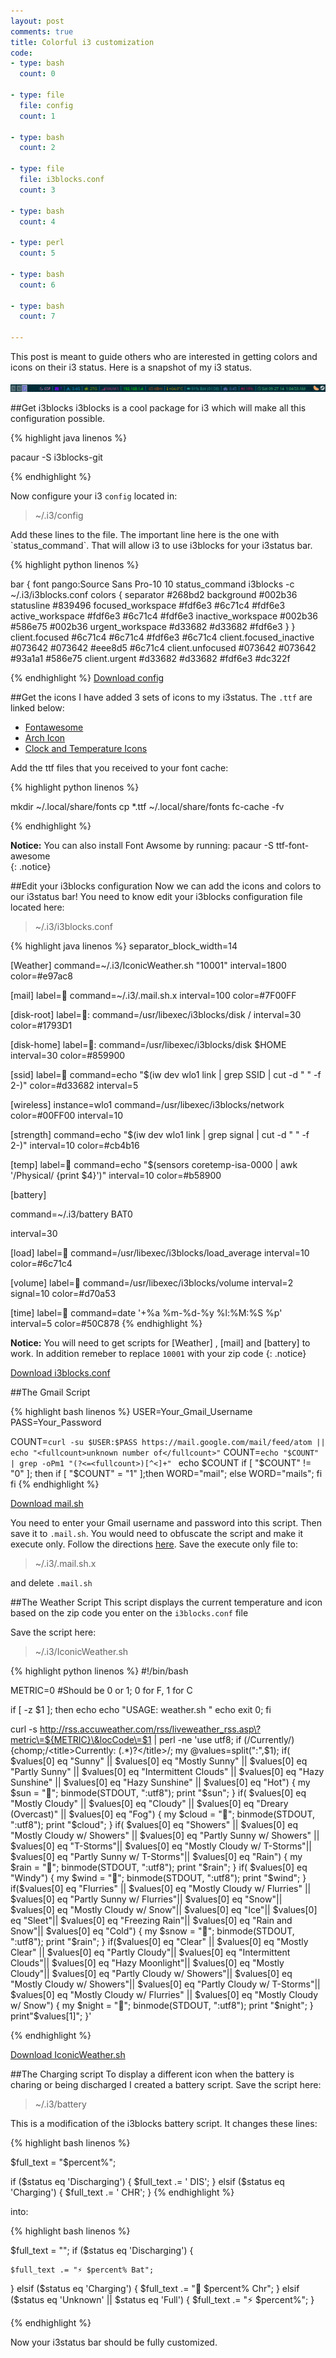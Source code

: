 ```yaml
---
layout: post
comments: true
title: Colorful i3 customization
code:
- type: bash
  count: 0

- type: file
  file: config	
  count: 1

- type: bash
  count: 2

- type: file
  file:	i3blocks.conf
  count: 3

- type: bash
  count: 4

- type: perl
  count: 5

- type: bash
  count: 6

- type: bash
  count: 7

---
```

This post is meant to guide others who are interested in getting colors and
icons on their i3 status. Here is a snapshot of my i3 status.
<br>
<br>
<img src="/images/i3status.png" alt="i3status"/>

##Get i3blocks
i3blocks is a cool package for i3 which will make all this configuration
possible. 

{% highlight java linenos %}

pacaur -S i3blocks-git

{% endhighlight %}

Now configure your i3 `config` located in:

<blockquote>
~/.i3/config
</blockquote>
Add these lines to the file. The important line here is the one with
`status_command`. That will allow i3 to use
i3blocks for your i3status bar.

{% highlight python linenos %}

bar {
 	font pango:Source Sans Pro-10 10
	status_command i3blocks -c ~/.i3/i3blocks.conf
  colors {
    separator #268bd2
    background #002b36
    statusline #839496
    focused_workspace #fdf6e3 #6c71c4 #fdf6e3
    active_workspace #fdf6e3 #6c71c4 #fdf6e3
    inactive_workspace #002b36 #586e75 #002b36
    urgent_workspace #d33682 #d33682 #fdf6e3
  }
}
client.focused #6c71c4 #6c71c4 #fdf6e3 #6c71c4
client.focused_inactive #073642 #073642 #eee8d5 #6c71c4
client.unfocused #073642 #073642 #93a1a1 #586e75
client.urgent #d33682 #d33682 #fdf6e3 #dc322f

{% endhighlight %}
<a href="/resources/config" download="config"><i class= "fa fa-download fa-fw"></i> Download config</a><br>

##Get the icons
I have added 3 sets of icons to my i3status. The `.ttf` are linked below: 

<ul>
	<li><a href="/resources/fontawesome-webfont.ttf" download="fontawesome-webfont.ttf"><i class= "fa fa-download fa-fw"></i>   Fontawesome</a></li>
	<li><a href="/resources/AIcons.ttf" download="AIcons.ttf"><i class= "fa fa-download fa-fw"></i>   Arch Icon</a></li>
	<li><a href="/resources/icons.ttf" download="icons.ttf"><i class= "fa fa-download fa-fw"></i>   Clock and Temperature Icons</a></li>
</ul>


Add the ttf files that you received to your font cache:

{% highlight python linenos %}

mkdir ~/.local/share/fonts
cp *.ttf ~/.local/share/fonts
fc-cache -fv

{% endhighlight %}

<i class="fa fa-warning"></i>  **Notice:** You can also install Font Awsome by running: pacaur -S ttf-font-awesome  
{: .notice}

##Edit your i3blocks configuration
Now we can add the icons and colors to our i3status bar! You need to know edit
your i3blocks configuration file located here:

<blockquote>
~/.i3/i3blocks.conf
</blockquote>

{% highlight java linenos %}
separator_block_width=14

[Weather]
command=~/.i3/IconicWeather.sh "10001"
interval=1800
color=#e97ac8


[mail]
label= 
command=~/.i3/.mail.sh.x
interval=100
color=#7F00FF 

[disk-root]
label=:
command=/usr/libexec/i3blocks/disk /
interval=30
color=#1793D1


[disk-home]
label=:
command=/usr/libexec/i3blocks/disk $HOME
interval=30
color=#859900

[ssid]
label=
command=echo "$(iw dev wlo1 link | grep SSID | cut -d " " -f 2-)"
color=#d33682
interval=5



[wireless]
instance=wlo1
command=/usr/libexec/i3blocks/network
color=#00FF00
interval=10

[strength]
command=echo "$(iw dev wlo1 link | grep signal | cut -d " " -f 2-)"
interval=10
color=#cb4b16

[temp]
label=
command=echo "$(sensors coretemp-isa-0000 | awk '/Physical/ {print $4}')"
interval=10
color=#b58900

[battery]

command=~/.i3/battery BAT0

interval=30

[load]
label= 
command=/usr/libexec/i3blocks/load_average
interval=10
color=#6c71c4


[volume]
label=
command=/usr/libexec/i3blocks/volume
interval=2
signal=10
color=#d70a53


[time]
label=
command=date '+%a %m-%d-%y %l:%M:%S %p'
interval=5
color=#50C878
{% endhighlight %}

<i class="fa fa-warning"></i>  **Notice:** You will need to get scripts for
[Weather] , [mail] and [battery] to work. In addition remeber to replace `10001` with your
zip code
{: .notice}

<a href="/resources/i3blocks.conf" download="i3blocks.conf"><i class= "fa fa-download fa-fw"></i> Download i3blocks.conf</a><br>

##The Gmail Script

{% highlight bash linenos %}
USER=Your_Gmail_Username
PASS=Your_Password
  
COUNT=`curl -su $USER:$PASS https://mail.google.com/mail/feed/atom || echo "<fullcount>unknown number of</fullcount>"`
COUNT=`echo "$COUNT" | grep -oPm1 "(?<=<fullcount>)[^<]+" `
echo $COUNT
if [ "$COUNT" != "0" ]; then
   if [ "$COUNT" = "1" ];then
      WORD="mail";
   else
      WORD="mails";
   fi
fi
{% endhighlight %}

<a href="/resources/mail.sh" download="mail.sh"><i class= "fa fa-download fa-fw"></i> Download mail.sh</a><br>

You need to enter your Gmail username and password into this script. Then save
it to `.mail.sh`. You would need to obfuscate the script and make it execute
only. Follow the directions <a
href="http://kumarcode.com/Making-My-Gmail-Script-Execute-Only/">here</a>. Save
the execute only file to:
<blockquote>
~/.i3/.mail.sh.x
</blockquote>

and delete `.mail.sh`

##The Weather Script
This script displays the current temperature and icon based on the zip code you
enter on the `i3blocks.conf` file

Save the script here:
<blockquote>
~/.i3/IconicWeather.sh
</blockquote>

{% highlight python linenos %}
#!/bin/bash 

METRIC=0 #Should be 0 or 1; 0 for F, 1 for C
 
if [ -z $1 ]; then
echo
echo "USAGE: weather.sh <locationcode>"
echo
exit 0;
fi
 
curl -s http://rss.accuweather.com/rss/liveweather_rss.asp\?metric\=${METRIC}\&locCode\=$1 | perl -ne 'use utf8; if (/Currently/) {chomp;/\<title\>Currently: (.*)?\<\/title\>/; my @values=split(":",$1); if( $values[0] eq "Sunny" || $values[0] eq "Mostly Sunny" || $values[0] eq "Partly Sunny" || $values[0] eq "Intermittent Clouds" || $values[0] eq "Hazy Sunshine" || $values[0] eq "Hazy Sunshine" || $values[0] eq "Hot") 
{
my $sun = "";
binmode(STDOUT, ":utf8");
print "$sun";
}
if( $values[0] eq "Mostly Cloudy" || $values[0] eq "Cloudy" || $values[0] eq "Dreary (Overcast)" || $values[0] eq "Fog")
{
my $cloud = "";
binmode(STDOUT, ":utf8");
print "$cloud";
}
if( $values[0] eq "Showers" || $values[0] eq "Mostly Cloudy w/ Showers" || $values[0] eq "Partly Sunny w/ Showers" || $values[0] eq "T-Storms"|| $values[0] eq "Mostly Cloudy w/ T-Storms"|| $values[0] eq "Partly Sunny w/ T-Storms"|| $values[0] eq "Rain")
{
my $rain = "";
binmode(STDOUT, ":utf8");
print "$rain";
}
if( $values[0] eq "Windy")
{
my $wind = "";
binmode(STDOUT, ":utf8");
print "$wind";
} 
if($values[0] eq "Flurries" || $values[0] eq "Mostly Cloudy w/ Flurries" || $values[0] eq "Partly Sunny w/ Flurries"|| $values[0] eq "Snow"|| $values[0] eq "Mostly Cloudy w/ Snow"|| $values[0] eq "Ice"|| $values[0] eq "Sleet"|| $values[0] eq "Freezing Rain"|| $values[0] eq "Rain and Snow"|| $values[0] eq "Cold")
{
my $snow = "";
binmode(STDOUT, ":utf8");
print "$rain";
}
if($values[0] eq "Clear" || $values[0] eq "Mostly Clear" || $values[0] eq "Partly Cloudy"|| $values[0] eq "Intermittent Clouds"|| $values[0] eq "Hazy Moonlight"|| $values[0] eq "Mostly Cloudy"|| $values[0] eq "Partly Cloudy w/ Showers"|| $values[0] eq "Mostly Cloudy w/ Showers"|| $values[0] eq "Partly Cloudy w/ T-Storms"|| $values[0] eq "Mostly Cloudy w/ Flurries" || $values[0] eq "Mostly Cloudy w/ Snow")
{
my $night = "";
binmode(STDOUT, ":utf8");
print "$night";
}
print"$values[1]"; }'


{% endhighlight %}

<a href="/resources/IconicWeather.sh" download="IconicWeather.sh"><i class= "fa fa-download fa-fw"></i> Download IconicWeather.sh </a><br>


##The Charging script
To display a different icon when the battery is charing or being discharged I
created a battery script.
Save the script here:
<blockquote>
~/.i3/battery
</blockquote>

This is a modification of the i3blocks battery script. It changes these lines:

{% highlight bash linenos %}

$full_text = "$percent%";

if ($status eq 'Discharging') {
	$full_text .= ' DIS';
} elsif ($status eq 'Charging') {
	$full_text .= ' CHR';
}
{% endhighlight %}

into:

{% highlight bash linenos %}

$full_text = "";
if ($status eq 'Discharging') {
    
	$full_text .= "⚡ $percent% Bat";
} elsif ($status eq 'Charging') {
	$full_text .= " $percent% Chr";
}
 elsif ($status eq 'Unknown' || $status eq 'Full') {
	$full_text .= "⚡ $percent%";
}


{% endhighlight %}


Now your i3status bar should be fully customized. 













